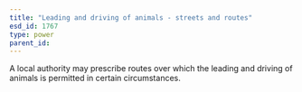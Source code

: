```yaml
---
title: "Leading and driving of animals - streets and routes"
esd_id: 1767
type: power
parent_id:  
---
```


A local authority may prescribe routes over which the leading and driving of animals is permitted in certain circumstances.

